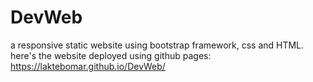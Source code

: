 # DevWeb
a responsive static website using bootstrap framework, css and HTML. 
here's the website deployed using github pages: https://laktebomar.github.io/DevWeb/
